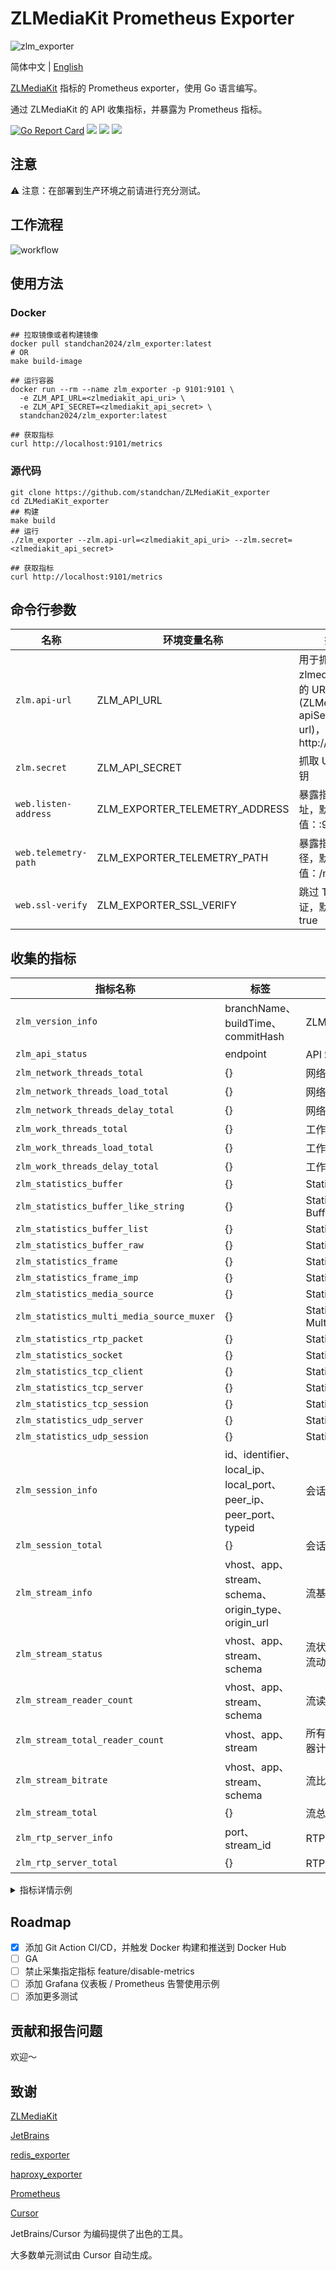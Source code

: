 # ZLMediaKit Prometheus Exporter

![zlm_exporter](https://socialify.git.ci/standchan/ZLMediaKit_exporter/image?language=1&owner=1&name=1&stargazers=1&theme=Light)

简体中文 | [English](./README_EN.md)

[ZLMediaKit](https://github.com/ZLMediaKit/ZLMediaKit) 指标的 Prometheus exporter，使用 Go 语言编写。

通过 ZLMediaKit 的 API 收集指标，并暴露为 Prometheus 指标。

[![Go Report Card](https://goreportcard.com/badge/github.com/standchan/zlm_exporter)](https://goreportcard.com/report/github.com/standchan/zlm_exporter)
[![](https://img.shields.io/badge/license-MIT-green.svg)](https://github.com/standchan/zlm_exporter/blob/master/LICENSE)
[![](https://img.shields.io/badge/language-golang-red.svg)](https://en.cppreference.com/)
[![](https://img.shields.io/badge/PRs-welcome-yellow.svg)](https://github.com/standchan/zlm_exporter/pulls)

## 注意
⚠️ 注意：在部署到生产环境之前请进行充分测试。

## 工作流程

![workflow](./www/workflow.png)
## 使用方法

### Docker

```shell
## 拉取镜像或者构建镜像
docker pull standchan2024/zlm_exporter:latest
# OR
make build-image

## 运行容器
docker run --rm --name zlm_exporter -p 9101:9101 \
  -e ZLM_API_URL=<zlmediakit_api_uri> \
  -e ZLM_API_SECRET=<zlmediakit_api_secret> \
  standchan2024/zlm_exporter:latest

## 获取指标
curl http://localhost:9101/metrics
```

### 源代码
```shell
git clone https://github.com/standchan/ZLMediaKit_exporter
cd ZLMediaKit_exporter
## 构建
make build
## 运行
./zlm_exporter --zlm.api-url=<zlmediakit_api_uri> --zlm.secret=<zlmediakit_api_secret>

## 获取指标
curl http://localhost:9101/metrics
```

## 命令行参数

|  名称                      | 环境变量名称                               | 描述  |
|-------------------------   |-------------------------------------------|----------|
| `zlm.api-url`  |  ZLM_API_URL      |  用于抓取 zlmediakit 指标的 URI (ZLMediaKit apiServer url)，默认值：http://localhost  |
| `zlm.secret`      | ZLM_API_SECRET            | 抓取 URI 的密钥            |
| `web.listen-address`| ZLM_EXPORTER_TELEMETRY_ADDRESS | 暴露指标的地址，默认值：:9101 |
| `web.telemetry-path`| ZLM_EXPORTER_TELEMETRY_PATH| 暴露指标的路径，默认值：/metrics |
| `web.ssl-verify` | ZLM_EXPORTER_SSL_VERIFY | 跳过 TLS 验证，默认值：true |

## 收集的指标

| 指标名称                                | 标签                          | 描述                      |
|-------------------------------------------|---------------------------------|----------------------------------|
| `zlm_version_info`                        | branchName、buildTime、commitHash | ZLMediaKit 的版本信息       |
| `zlm_api_status`                          | endpoint                        | API 端点的状态       |
| `zlm_network_threads_total`               | {}                                | 网络线程总数  |
| `zlm_network_threads_load_total`          | {}                                | 网络线程负载总和    |
| `zlm_network_threads_delay_total`         | {}                                | 网络线程延迟总和   |
| `zlm_work_threads_total`                  | {}                                | 工作线程总数     |
| `zlm_work_threads_load_total`             | {}                                | 工作线程负载总和       |
| `zlm_work_threads_delay_total`            | {}                                | 工作线程延迟总和      |
| `zlm_statistics_buffer`                   | {}                                | Statistics buffer                |
| `zlm_statistics_buffer_like_string`       | {}                                | Statistics BufferLikeString      |
| `zlm_statistics_buffer_list`              | {}                                | Statistics BufferList            |
| `zlm_statistics_buffer_raw`               | {}                                | Statistics BufferRaw             |
| `zlm_statistics_frame`                    | {}                                | Statistics Frame                 |
| `zlm_statistics_frame_imp`                | {}                                | Statistics FrameImp              |
| `zlm_statistics_media_source`             | {}                                | Statistics MediaSource           |
| `zlm_statistics_multi_media_source_muxer` | {}                                | Statistics MultiMediaSourceMuxer |
| `zlm_statistics_rtp_packet`               | {}                                | Statistics RtpPacket             |
| `zlm_statistics_socket`                   | {}                                | Statistics Socket                |
| `zlm_statistics_tcp_client`               | {}                                | Statistics TcpClient             |
| `zlm_statistics_tcp_server`               | {}                                | Statistics TcpServer             |
| `zlm_statistics_tcp_session`              | {}                                | Statistics TcpSession            |
| `zlm_statistics_udp_server`               | {}                                | Statistics UdpServer             |
| `zlm_statistics_udp_session`              | {}                                | Statistics UdpSession            |
| `zlm_session_info`                        | id、identifier、local_ip、local_port、peer_ip、peer_port、typeid | 会话信息                     |
| `zlm_session_total`                       | {}                                | 会话总数         |
| `zlm_stream_info`                         | vhost、app、stream、schema、origin_type、origin_url | 流基本信息         |
| `zlm_stream_status`                       | vhost、app、stream、schema         | 流状态 (1: 活跃且有数据流动, 0: 不活跃) |
| `zlm_stream_reader_count`                | vhost、app、stream、schema         | 流读取器计数              |
| `zlm_stream_total_reader_count`          | vhost、app、stream         | 所有 schema 中的总读取器计数 |
| `zlm_stream_bitrate`                     | vhost、app、stream、schema         | 流比特率                  |
| `zlm_stream_total`                       | {}                                | 流总数         |
| `zlm_rtp_server_info`                    | port、stream_id         | RTP 服务器信息                  |
| `zlm_rtp_server_total`                   | {}                                | RTP 服务器总数         |

<details>
<summary>指标详情示例</summary>
# HELP zlm_api_status The status of API endpoint
# TYPE zlm_api_status gauge
zlm_api_status{endpoint="/index/"} 1
zlm_api_status{endpoint="/index/api/addFFmpegSource"} 1
zlm_api_status{endpoint="/index/api/addStreamProxy"} 1
zlm_api_status{endpoint="/index/api/addStreamPusherProxy"} 1
zlm_api_status{endpoint="/index/api/broadcastMessage"} 1
zlm_api_status{endpoint="/index/api/closeRtpServer"} 1
zlm_api_status{endpoint="/index/api/close_stream"} 1
zlm_api_status{endpoint="/index/api/close_streams"} 1
zlm_api_status{endpoint="/index/api/connectRtpServer"} 1
zlm_api_status{endpoint="/index/api/delFFmpegSource"} 1
zlm_api_status{endpoint="/index/api/delStreamProxy"} 1
zlm_api_status{endpoint="/index/api/delStreamPusherProxy"} 1
zlm_api_status{endpoint="/index/api/deleteRecordDirectory"} 1
zlm_api_status{endpoint="/index/api/downloadBin"} 1
zlm_api_status{endpoint="/index/api/downloadFile"} 1
zlm_api_status{endpoint="/index/api/getAllSession"} 1
zlm_api_status{endpoint="/index/api/getApiList"} 1
zlm_api_status{endpoint="/index/api/getMP4RecordFile"} 1
zlm_api_status{endpoint="/index/api/getMediaInfo"} 1
zlm_api_status{endpoint="/index/api/getMediaList"} 1
zlm_api_status{endpoint="/index/api/getMediaPlayerList"} 1
zlm_api_status{endpoint="/index/api/getProxyInfo"} 1
zlm_api_status{endpoint="/index/api/getProxyPusherInfo"} 1
zlm_api_status{endpoint="/index/api/getRtpInfo"} 1
zlm_api_status{endpoint="/index/api/getServerConfig"} 1
zlm_api_status{endpoint="/index/api/getSnap"} 1
zlm_api_status{endpoint="/index/api/getStatistic"} 1
zlm_api_status{endpoint="/index/api/getThreadsLoad"} 1
zlm_api_status{endpoint="/index/api/getWorkThreadsLoad"} 1
zlm_api_status{endpoint="/index/api/isMediaOnline"} 1
zlm_api_status{endpoint="/index/api/isRecording"} 1
zlm_api_status{endpoint="/index/api/kick_session"} 1
zlm_api_status{endpoint="/index/api/kick_sessions"} 1
zlm_api_status{endpoint="/index/api/listRtpSender"} 1
zlm_api_status{endpoint="/index/api/listRtpServer"} 1
zlm_api_status{endpoint="/index/api/loadMP4File"} 1
zlm_api_status{endpoint="/index/api/openRtpServer"} 1
zlm_api_status{endpoint="/index/api/openRtpServerMultiplex"} 1
zlm_api_status{endpoint="/index/api/pauseRtpCheck"} 1
zlm_api_status{endpoint="/index/api/restartServer"} 1
zlm_api_status{endpoint="/index/api/resumeRtpCheck"} 1
zlm_api_status{endpoint="/index/api/seekRecordStamp"} 1
zlm_api_status{endpoint="/index/api/setRecordSpeed"} 1
zlm_api_status{endpoint="/index/api/setServerConfig"} 1
zlm_api_status{endpoint="/index/api/startRecord"} 1
zlm_api_status{endpoint="/index/api/startSendRtp"} 1
zlm_api_status{endpoint="/index/api/startSendRtpPassive"} 1
zlm_api_status{endpoint="/index/api/stopRecord"} 1
zlm_api_status{endpoint="/index/api/stopSendRtp"} 1
zlm_api_status{endpoint="/index/api/updateRtpServerSSRC"} 1
zlm_api_status{endpoint="/index/api/version"} 1
# HELP zlm_exporter_scrapes_total Current total ZLMediaKit scrapes.
# TYPE zlm_exporter_scrapes_total counter
zlm_exporter_scrapes_total 2
# HELP zlm_network_threads_delay_total Total of network threads delay
# TYPE zlm_network_threads_delay_total gauge
zlm_network_threads_delay_total 0
# HELP zlm_network_threads_load_total Total of network threads load
# TYPE zlm_network_threads_load_total gauge
zlm_network_threads_load_total 0
# HELP zlm_network_threads_total Total number of network threads
# TYPE zlm_network_threads_total gauge
zlm_network_threads_total 8
# HELP zlm_rtp_server_total Total number of RTP servers
# TYPE zlm_rtp_server_total gauge
zlm_rtp_server_total 0
# HELP zlm_session_info Session info
# TYPE zlm_session_info gauge
zlm_session_info{id="14396-76",identifier="14396-76",local_ip="127.0.0.1",local_port="554",peer_ip="127.0.0.1",peer_port="64889",typeid="mediakit::RtspSession"} 1
zlm_session_info{id="14399-78",identifier="14399-78",local_ip="127.0.0.1",local_port="80",peer_ip="127.0.0.1",peer_port="64996",typeid="mediakit::HttpSession"} 1
zlm_session_info{id="14400-80",identifier="14400-80",local_ip="127.0.0.1",local_port="80",peer_ip="127.0.0.1",peer_port="64999",typeid="mediakit::HttpSession"} 1
zlm_session_info{id="14406-79",identifier="14406-79",local_ip="127.0.0.1",local_port="80",peer_ip="127.0.0.1",peer_port="65010",typeid="mediakit::HttpSession"} 1
zlm_session_info{id="14407-81",identifier="14407-81",local_ip="127.0.0.1",local_port="80",peer_ip="127.0.0.1",peer_port="65011",typeid="mediakit::HttpSession"} 1
zlm_session_info{id="14408-82",identifier="14408-82",local_ip="127.0.0.1",local_port="80",peer_ip="127.0.0.1",peer_port="65012",typeid="mediakit::HttpSession"} 1
zlm_session_info{id="14409-83",identifier="14409-83",local_ip="127.0.0.1",local_port="80",peer_ip="127.0.0.1",peer_port="65013",typeid="mediakit::HttpSession"} 1
zlm_session_info{id="14410-84",identifier="14410-84",local_ip="127.0.0.1",local_port="80",peer_ip="127.0.0.1",peer_port="65014",typeid="mediakit::HttpSession"} 1
zlm_session_info{id="14411-85",identifier="14411-85",local_ip="127.0.0.1",local_port="80",peer_ip="127.0.0.1",peer_port="65015",typeid="mediakit::HttpSession"} 1
# HELP zlm_session_total Total number of sessions
# TYPE zlm_session_total gauge
zlm_session_total 9
# HELP zlm_statistics_buffer Statistics buffer
# TYPE zlm_statistics_buffer gauge
zlm_statistics_buffer 2286
# HELP zlm_statistics_buffer_like_string Statistics BufferLikeString
# TYPE zlm_statistics_buffer_like_string gauge
zlm_statistics_buffer_like_string 535
# HELP zlm_statistics_buffer_list Statistics BufferList
# TYPE zlm_statistics_buffer_list gauge
zlm_statistics_buffer_list 0
# HELP zlm_statistics_buffer_raw Statistics BufferRaw
# TYPE zlm_statistics_buffer_raw gauge
zlm_statistics_buffer_raw 444
# HELP zlm_statistics_frame Statistics Frame
# TYPE zlm_statistics_frame gauge
zlm_statistics_frame 528
# HELP zlm_statistics_frame_imp Statistics FrameImp
# TYPE zlm_statistics_frame_imp gauge
zlm_statistics_frame_imp 264
# HELP zlm_statistics_media_source Statistics MediaSource
# TYPE zlm_statistics_media_source gauge
zlm_statistics_media_source 7
# HELP zlm_statistics_multi_media_source_muxer Statistics MultiMediaSourceMuxer
# TYPE zlm_statistics_multi_media_source_muxer gauge
zlm_statistics_multi_media_source_muxer 1
# HELP zlm_statistics_rtmp_packet Statistics RtmpPacket
# TYPE zlm_statistics_rtmp_packet gauge
zlm_statistics_rtmp_packet 261
# HELP zlm_statistics_rtp_packet Statistics RtpPacket
# TYPE zlm_statistics_rtp_packet gauge
zlm_statistics_rtp_packet 175
# HELP zlm_statistics_socket Statistics Socket
# TYPE zlm_statistics_socket gauge
zlm_statistics_socket 66
# HELP zlm_statistics_tcp_client Statistics TcpClient
# TYPE zlm_statistics_tcp_client gauge
zlm_statistics_tcp_client 1
# HELP zlm_statistics_tcp_server Statistics TcpServer
# TYPE zlm_statistics_tcp_server gauge
zlm_statistics_tcp_server 43
# HELP zlm_statistics_tcp_session Statistics TcpSession
# TYPE zlm_statistics_tcp_session gauge
zlm_statistics_tcp_session 9
# HELP zlm_statistics_udp_server Statistics UdpServer
# TYPE zlm_statistics_udp_server gauge
zlm_statistics_udp_server 16
# HELP zlm_statistics_udp_session Statistics UdpSession
# TYPE zlm_statistics_udp_session gauge
zlm_statistics_udp_session 0
# HELP zlm_stream_bitrate Stream bitrate
# TYPE zlm_stream_bitrate gauge
zlm_stream_bitrate{app="live",schema="fmp4",stream="test",vhost="__defaultVhost__"} 44878
zlm_stream_bitrate{app="live",schema="hls",stream="test",vhost="__defaultVhost__"} 40432
zlm_stream_bitrate{app="live",schema="rtmp",stream="test",vhost="__defaultVhost__"} 28119
zlm_stream_bitrate{app="live",schema="rtsp",stream="test",vhost="__defaultVhost__"} 28385
zlm_stream_bitrate{app="live",schema="ts",stream="test",vhost="__defaultVhost__"} 40432
# HELP zlm_stream_info Stream basic information
# TYPE zlm_stream_info gauge
zlm_stream_info{app="live",origin_type="rtsp_push",origin_url="rtsp://127.0.0.1:554/live/test",schema="fmp4",stream="test",vhost="__defaultVhost__"} 1
zlm_stream_info{app="live",origin_type="rtsp_push",origin_url="rtsp://127.0.0.1:554/live/test",schema="hls",stream="test",vhost="__defaultVhost__"} 1
zlm_stream_info{app="live",origin_type="rtsp_push",origin_url="rtsp://127.0.0.1:554/live/test",schema="rtmp",stream="test",vhost="__defaultVhost__"} 1
zlm_stream_info{app="live",origin_type="rtsp_push",origin_url="rtsp://127.0.0.1:554/live/test",schema="rtsp",stream="test",vhost="__defaultVhost__"} 1
zlm_stream_info{app="live",origin_type="rtsp_push",origin_url="rtsp://127.0.0.1:554/live/test",schema="ts",stream="test",vhost="__defaultVhost__"} 1
# HELP zlm_stream_reader_count Stream reader count
# TYPE zlm_stream_reader_count gauge
zlm_stream_reader_count{app="live",schema="fmp4",stream="test",vhost="__defaultVhost__"} 0
zlm_stream_reader_count{app="live",schema="hls",stream="test",vhost="__defaultVhost__"} 0
zlm_stream_reader_count{app="live",schema="rtmp",stream="test",vhost="__defaultVhost__"} 0
zlm_stream_reader_count{app="live",schema="rtsp",stream="test",vhost="__defaultVhost__"} 0
zlm_stream_reader_count{app="live",schema="ts",stream="test",vhost="__defaultVhost__"} 0
# HELP zlm_stream_status Stream status (1: active with data flowing, 0: inactive)
# TYPE zlm_stream_status gauge
zlm_stream_status{app="live",schema="fmp4",stream="test",vhost="__defaultVhost__"} 1
zlm_stream_status{app="live",schema="hls",stream="test",vhost="__defaultVhost__"} 1
zlm_stream_status{app="live",schema="rtmp",stream="test",vhost="__defaultVhost__"} 1
zlm_stream_status{app="live",schema="rtsp",stream="test",vhost="__defaultVhost__"} 1
zlm_stream_status{app="live",schema="ts",stream="test",vhost="__defaultVhost__"} 1
# HELP zlm_stream_total Total number of streams
# TYPE zlm_stream_total gauge
zlm_stream_total 1
# HELP zlm_stream_total_reader_count Total reader count across all schemas
# TYPE zlm_stream_total_reader_count gauge
zlm_stream_total_reader_count{app="test",stream="__defaultVhost__",vhost="live"} 0
# HELP zlm_up Was the last scrape of ZLMediaKit successful.
# TYPE zlm_up gauge
zlm_up 1
# HELP zlm_version_info ZLMediaKit version info.
# TYPE zlm_version_info gauge
zlm_version_info{branchName="master",buildTime="2024-06-11T21:28:30",commitHash="c446f6b"} 1
# HELP zlm_work_threads_delay_total Total of work threads delay
# TYPE zlm_work_threads_delay_total gauge
zlm_work_threads_delay_total 104
# HELP zlm_work_threads_load_total Total of work threads load
# TYPE zlm_work_threads_load_total gauge
zlm_work_threads_load_total 0
# HELP zlm_work_threads_total Total number of work threads
# TYPE zlm_work_threads_total gauge
zlm_work_threads_total 8
</details>

## Roadmap

- [x] 添加 Git Action CI/CD，并触发 Docker 构建和推送到 Docker Hub
- [ ] GA
- [ ] 禁止采集指定指标 feature/disable-metrics
- [ ] 添加 Grafana 仪表板 / Prometheus 告警使用示例
- [ ] 添加更多测试

## 贡献和报告问题

欢迎～


## 致谢
[ZLMediaKit](https://github.com/ZLMediaKit/ZLMediaKit)

[JetBrains](https://www.jetbrains.com/)

[redis_exporter](https://github.com/oliver006/redis_exporter)

[haproxy_exporter](https://github.com/prometheus/haproxy_exporter)

[Prometheus](https://prometheus.io/)

[Cursor](https://www.cursor.com/)

JetBrains/Cursor 为编码提供了出色的工具。

大多数单元测试由 Cursor 自动生成。
